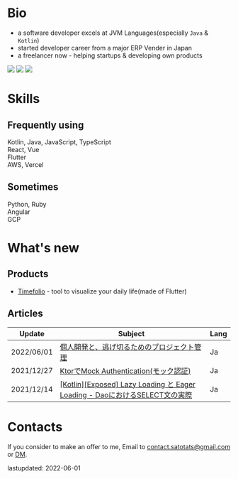 # Bio
- a software developer excels at JVM Languages(especially `Java` & `Kotlin`)
- started developer career from a major ERP Vender in Japan
- a freelancer now - helping startups & developing own products

[![](https://img.shields.io/badge/-Twitter-blue)](https://twitter.com/4_5tatami)
[![](https://img.shields.io/badge/-Qiita-brightgreen)](https://qiita.com/sato_tats)
[![](https://img.shields.io/badge/-GitHub-lightgray)](https://github.com/satotats)

# Skills
## Frequently using
Kotlin, Java, JavaScript, TypeScript  
React, Vue  
Flutter  
AWS, Vercel  

## Sometimes
Python, Ruby  
Angular  
GCP  

# What's new 
## Products
- [Timefolio](https://www.timefolio.site/) - tool to visualize your daily life(made of Flutter)

## Articles
|Update|Subject|Lang|
|---|---|---|
|2022/06/01|[個人開発と、逃げ切るためのプロジェクト管理](https://qiita.com/sato_tats/items/99d0d2bf834b4d07ba88)|Ja|
|2021/12/27|[KtorでMock Authentication(モック認証)](https://qiita.com/sato_tats/items/7f6eba4f39f55c46d7c6)|Ja|
|2021/12/14|[[Kotlin][Exposed] Lazy Loading と Eager Loading - DaoにおけるSELECT文の実際](https://qiita.com/sato_tats/items/6ef8c220eedb32a42695)|Ja|

# Contacts
If you consider to make an offer to me, Email to contact.satotats@gmail.com or [DM](https://twitter.com/4_5tatami). 

lastupdated: 2022-06-01
